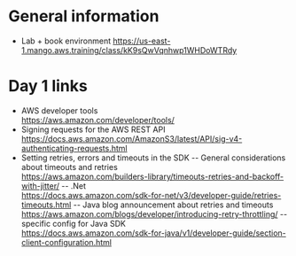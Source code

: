 # General information
- Lab + book environment
https://us-east-1.mango.aws.training/class/kK9sQwVqnhwp1WHDoWTRdy

# Day 1 links

- AWS developer tools<br>https://aws.amazon.com/developer/tools/
- Signing requests for the AWS REST API<br>https://docs.aws.amazon.com/AmazonS3/latest/API/sig-v4-authenticating-requests.html
- Setting retries, errors and timeouts in the SDK
-- General considerations about timeouts and retries<br>https://aws.amazon.com/builders-library/timeouts-retries-and-backoff-with-jitter/
-- .Net<br>https://docs.aws.amazon.com/sdk-for-net/v3/developer-guide/retries-timeouts.html
-- Java blog announcement about retries and timeouts<br>https://aws.amazon.com/blogs/developer/introducing-retry-throttling/
-- specific config for Java SDK<br>https://docs.aws.amazon.com/sdk-for-java/v1/developer-guide/section-client-configuration.html

